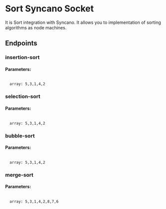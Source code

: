 # Sort Syncano Socket

It is Sort integration with Syncano. It allows you to implementation of sorting algorithms as node machines.

## Endpoints

### insertion-sort

#### Parameters:
```

  array: 5,3,1,4,2
```


### selection-sort

#### Parameters:
```

  array: 5,3,1,4,2
```


### bubble-sort

#### Parameters:
```

  array: 5,3,1,4,2
```


### merge-sort

#### Parameters:
```

  array: 5,3,1,4,2,8,7,6
```

